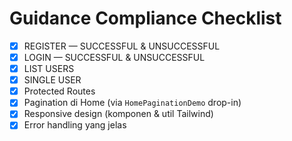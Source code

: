 # Guidance Compliance Checklist

- [x] REGISTER — SUCCESSFUL & UNSUCCESSFUL
- [x] LOGIN — SUCCESSFUL & UNSUCCESSFUL
- [x] LIST USERS
- [x] SINGLE USER
- [x] Protected Routes
- [x] Pagination di Home (via `HomePaginationDemo` drop-in)
- [x] Responsive design (komponen & util Tailwind)
- [x] Error handling yang jelas
